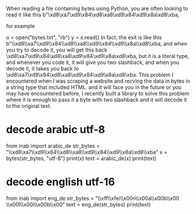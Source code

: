 When reading a file containing bytes using Python, you are often looking to read it like this b"\xd8\xa7\xd9\x84\xd8\xa8\xd9\x84\xd9\x8a\xd8\xba, 

for example

o = open("bytes.txt", "rb")
y = x.read()
In fact, the exit is like this b"\\\xd8\\\xa7\\\xd9\\\x84\\\xd8\\\xa8\\\xd9\\\x84\\\xd9\\\x8a\\\xd8\\\xba, and when you try to decode it, you will get this back \xd8\xa7\xd9\x84\xd8\xa8\xd9\x84\xd9\x8a\xd8\xba, but it is a literal type, and whenever you code it, it will give you two slashback, and when you decode it, it takes you back to \xd8\xa7\xd9\x84\xd8\xa8\xd9\x84\xd9\x8a\xd8\xba.
This problem I encountered when I was scraping a website and recving the data in bytes in a string type that included HTML. and it will face you in the future or you may have encountered before,
I recently built a library to solve this problem where it is enough to pass it a byte with two slashback and it will decode it to the original text.

# decode arabic utf-8 
from inab import arabic_de
str_bytes = "\\\xd8\xa7\\\xd9\\\x84\\\xd8\\\xa8\\\xd9\\\x84\\\xd9\\\x8a\\\xd8\\\xba"
x = bytes(str_bytes, "utf-8")
print(x)
text = arabic_de(x)
print(text)

# decode english utf-16
from inab import eng_de
str_bytes = "\\\xff\\\xfei\\\x00n\\\x00a\\\x00b\\\x00 \\\x00l\\\x00i\\\x00b\\\x00"
text = eng_de(str_bytes)
print(text)
